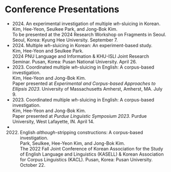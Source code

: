 # Conference Presentations
* &#50;&#48;&#50;&#52;. An experimental investigation of multiple _wh_-sluicing in Korean. <br/> Kim, Hee-Yeon, Seulkee Park, and Jong-Bok Kim. <br/> To be presented at the 2024 Research Workshop on Fragments in Seoul. Seoul, Korea: Kyung Hee University. September 7.
* &#50;&#48;&#50;&#52;. Multiple _wh_-sluicing in Korean: An experiment-based study. <br/> Kim, Hee-Yeon and Seulkee Park. <br/> 2024 PNU Language and Information & KHU-ISLI Joint Research Seminar. Pusan, Korea: Pusan National University. April 26.
* &#50;&#48;&#50;&#51;. Coordinated multiple _wh_-sluicing in English: A corpus-based
investigation. <br/> Kim, Hee-Yeon and Jong-Bok Kim. <br/> Paper presented at _Experimental and Corpus-based Approaches to Ellipsis 2023_.
University of Massachusetts Amherst, Amherst, MA. July 9. 
* &#50;&#48;&#50;&#51;. Coordinated multiple _wh_-sluicing in English: A corpus-based
investigation. <br/> Kim, Hee-Yeon and Jong-Bok Kim. <br/> Paper presented at _Purdue Linguistic Symposium 2023_. Purdue University, West Lafayette, IN. April 14. 
* 2022. English _although_-stripping constructions: A corpus-based investigation. <br/> Park, Seulkee, Hee-Yeon Kim, and Jong-Bok Kim. <br/> The 2022 Fall Joint Conference of Korean Association for the Study of English Language and Linguistics (KASELL) & Korean Association for Corpus Linguistics (KACL). Pusan, Korea: Pusan University. October 22.
